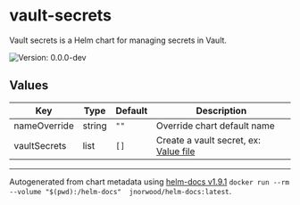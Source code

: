 # vault-secrets

Vault secrets is a Helm chart for managing secrets in Vault.

![Version: 0.0.0-dev](https://img.shields.io/badge/Version-0.0.0--dev-informational?style=flat-square) 

## Values

| Key | Type | Default | Description |
|-----|------|---------|-------------|
| nameOverride | string | `""` | Override chart default name |
| vaultSecrets | list | `[]` | Create a vault secret, ex: [Value file](./values.yaml)  |


----------------------------------------------
Autogenerated from chart metadata using [helm-docs v1.9.1](https://github.com/norwoodj/helm-docs/releases/v1.9.1) `docker run --rm --volume "$(pwd):/helm-docs"  jnorwood/helm-docs:latest`.
